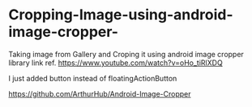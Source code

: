 # Cropping-Image-using-android-image-cropper-
Taking image from Gallery and Croping it using android image cropper library 
link ref.
https://www.youtube.com/watch?v=oHo_tiRlXDQ

I just added button instead of floatingActionButton

https://github.com/ArthurHub/Android-Image-Cropper




